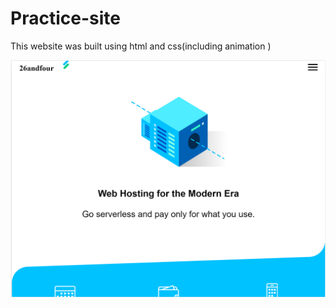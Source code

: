 # Practice-site

This website was built using html and css(including animation
)

<img src="./Screenshot.PNG">

